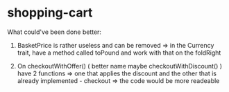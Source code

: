 # shopping-cart
What could've been done better:
1. BasketPrice is rather useless and can be removed => 
          in the Currency trait, have a method called toPound and work with that on the foldRight
          
2. On checkoutWithOffer() ( better name maybe checkoutWithDiscount() ) have 2 functions 
      => one that applies the discount and the other that is already implemented - checkout 
      => the code would be more readeable
